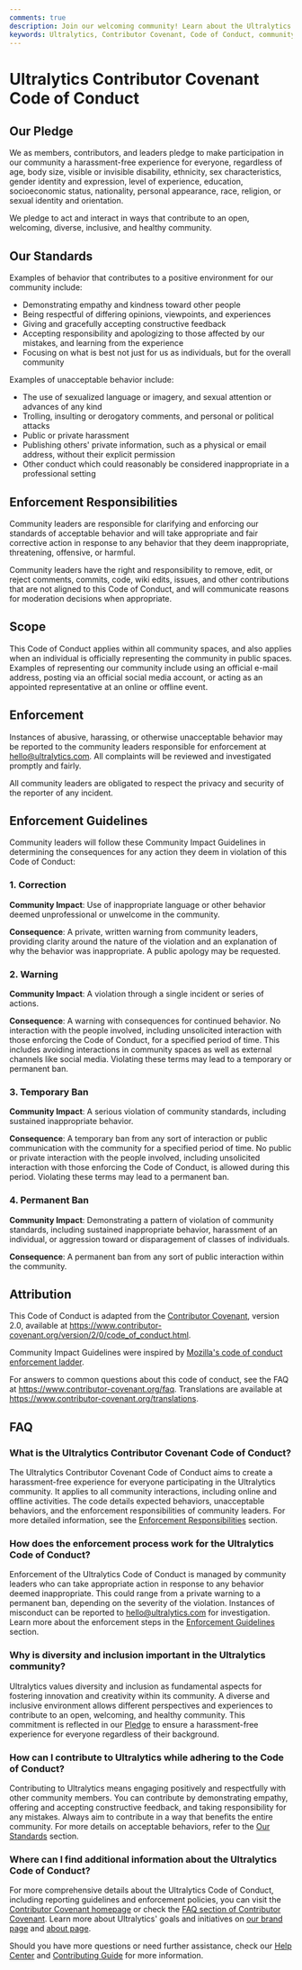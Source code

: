 ```yaml
---
comments: true
description: Join our welcoming community! Learn about the Ultralytics Code of Conduct to ensure a harassment-free experience for all participants.
keywords: Ultralytics, Contributor Covenant, Code of Conduct, community guidelines, harassment-free, inclusive community, diversity, enforcement policy
---
```


# Ultralytics Contributor Covenant Code of Conduct

## Our Pledge

We as members, contributors, and leaders pledge to make participation in our community a harassment-free experience for everyone, regardless of age, body size, visible or invisible disability, ethnicity, sex characteristics, gender identity and expression, level of experience, education, socioeconomic status, nationality, personal appearance, race, religion, or sexual identity and orientation.

We pledge to act and interact in ways that contribute to an open, welcoming, diverse, inclusive, and healthy community.

## Our Standards

Examples of behavior that contributes to a positive environment for our community include:

- Demonstrating empathy and kindness toward other people
- Being respectful of differing opinions, viewpoints, and experiences
- Giving and gracefully accepting constructive feedback
- Accepting responsibility and apologizing to those affected by our mistakes, and learning from the experience
- Focusing on what is best not just for us as individuals, but for the overall community

Examples of unacceptable behavior include:

- The use of sexualized language or imagery, and sexual attention or advances of any kind
- Trolling, insulting or derogatory comments, and personal or political attacks
- Public or private harassment
- Publishing others' private information, such as a physical or email address, without their explicit permission
- Other conduct which could reasonably be considered inappropriate in a professional setting

## Enforcement Responsibilities

Community leaders are responsible for clarifying and enforcing our standards of acceptable behavior and will take appropriate and fair corrective action in response to any behavior that they deem inappropriate, threatening, offensive, or harmful.

Community leaders have the right and responsibility to remove, edit, or reject comments, commits, code, wiki edits, issues, and other contributions that are not aligned to this Code of Conduct, and will communicate reasons for moderation decisions when appropriate.

## Scope

This Code of Conduct applies within all community spaces, and also applies when an individual is officially representing the community in public spaces. Examples of representing our community include using an official e-mail address, posting via an official social media account, or acting as an appointed representative at an online or offline event.

## Enforcement

Instances of abusive, harassing, or otherwise unacceptable behavior may be reported to the community leaders responsible for enforcement at hello@ultralytics.com. All complaints will be reviewed and investigated promptly and fairly.

All community leaders are obligated to respect the privacy and security of the reporter of any incident.

## Enforcement Guidelines

Community leaders will follow these Community Impact Guidelines in determining the consequences for any action they deem in violation of this Code of Conduct:

### 1. Correction

**Community Impact**: Use of inappropriate language or other behavior deemed unprofessional or unwelcome in the community.

**Consequence**: A private, written warning from community leaders, providing clarity around the nature of the violation and an explanation of why the behavior was inappropriate. A public apology may be requested.

### 2. Warning

**Community Impact**: A violation through a single incident or series of actions.

**Consequence**: A warning with consequences for continued behavior. No interaction with the people involved, including unsolicited interaction with those enforcing the Code of Conduct, for a specified period of time. This includes avoiding interactions in community spaces as well as external channels like social media. Violating these terms may lead to a temporary or permanent ban.

### 3. Temporary Ban

**Community Impact**: A serious violation of community standards, including sustained inappropriate behavior.

**Consequence**: A temporary ban from any sort of interaction or public communication with the community for a specified period of time. No public or private interaction with the people involved, including unsolicited interaction with those enforcing the Code of Conduct, is allowed during this period. Violating these terms may lead to a permanent ban.

### 4. Permanent Ban

**Community Impact**: Demonstrating a pattern of violation of community standards, including sustained inappropriate behavior, harassment of an individual, or aggression toward or disparagement of classes of individuals.

**Consequence**: A permanent ban from any sort of public interaction within the community.

## Attribution

This Code of Conduct is adapted from the [Contributor Covenant][homepage], version 2.0, available at https://www.contributor-covenant.org/version/2/0/code_of_conduct.html.

Community Impact Guidelines were inspired by [Mozilla's code of conduct enforcement ladder](https://github.com/mozilla/diversity).

For answers to common questions about this code of conduct, see the FAQ at https://www.contributor-covenant.org/faq. Translations are available at https://www.contributor-covenant.org/translations.

[homepage]: https://www.contributor-covenant.org

## FAQ

### What is the Ultralytics Contributor Covenant Code of Conduct?

The Ultralytics Contributor Covenant Code of Conduct aims to create a harassment-free experience for everyone participating in the Ultralytics community. It applies to all community interactions, including online and offline activities. The code details expected behaviors, unacceptable behaviors, and the enforcement responsibilities of community leaders. For more detailed information, see the [Enforcement Responsibilities](#enforcement-responsibilities) section.

### How does the enforcement process work for the Ultralytics Code of Conduct?

Enforcement of the Ultralytics Code of Conduct is managed by community leaders who can take appropriate action in response to any behavior deemed inappropriate. This could range from a private warning to a permanent ban, depending on the severity of the violation. Instances of misconduct can be reported to hello@ultralytics.com for investigation. Learn more about the enforcement steps in the [Enforcement Guidelines](#enforcement-guidelines) section.

### Why is diversity and inclusion important in the Ultralytics community?

Ultralytics values diversity and inclusion as fundamental aspects for fostering innovation and creativity within its community. A diverse and inclusive environment allows different perspectives and experiences to contribute to an open, welcoming, and healthy community. This commitment is reflected in our [Pledge](#our-pledge) to ensure a harassment-free experience for everyone regardless of their background.

### How can I contribute to Ultralytics while adhering to the Code of Conduct?

Contributing to Ultralytics means engaging positively and respectfully with other community members. You can contribute by demonstrating empathy, offering and accepting constructive feedback, and taking responsibility for any mistakes. Always aim to contribute in a way that benefits the entire community. For more details on acceptable behaviors, refer to the [Our Standards](#our-standards) section.

### Where can I find additional information about the Ultralytics Code of Conduct?

For more comprehensive details about the Ultralytics Code of Conduct, including reporting guidelines and enforcement policies, you can visit the [Contributor Covenant homepage](https://www.contributor-covenant.org/version/2/0/code_of_conduct.html) or check the [FAQ section of Contributor Covenant](https://www.contributor-covenant.org/faq). Learn more about Ultralytics' goals and initiatives on [our brand page](https://www.ultralytics.com/brand) and [about page](https://www.ultralytics.com/about).

Should you have more questions or need further assistance, check our [Help Center](FAQ.md) and [Contributing Guide](contributing.md) for more information.
